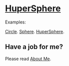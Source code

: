 ﻿# [HuperSphere](https://en.wikipedia.org/wiki/N-sphere)

Examples:

[Circle](https://raw.githack.com/anhr/egocentricUniverse/master/Examples/circle.html).
[Sphere](https://raw.githack.com/anhr/egocentricUniverse/master/Examples/sphere.html).
[HuperSphere](https://raw.githack.com/anhr/egocentricUniverse/master/Examples/huperSphere.html).

 ## Have a job for me?
Please read [About Me](https://anhr.github.io/AboutMe/).
